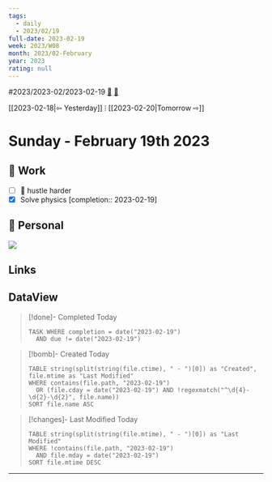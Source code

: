 ```yaml
---
tags:
  - daily
  - 2023/02/19
full-date: 2023-02-19
week: 2023/W08
month: 2023/02-February
year: 2023
rating: null
---
```


#2023/2023-02/2023-02-19 [🍋](file:///Applications/Setapp/Grapefruit.app/Contents/Macos/Grapefruit) [📆](https://exist.io/mood/timeline/edit/2023-02-19)

[[2023-02-18|⇦ Yesterday]] ⁝ [[2023-02-20|Tomorrow ⇨]]

# Sunday - February 19th 2023

## 🏢 Work
- [ ] 💪 hustle harder
- [x] Solve physics [completion:: 2023-02-19]

## 🏡 Personal

![](networks.dark.svg)

## Links

## DataView

> [!done]- Completed Today
> ```dataview
> TASK WHERE completion = date("2023-02-19")
>   AND due != date("2023-02-19")
> ```

> [!bomb]- Created Today
> ```dataview
> TABLE string(split(string(file.ctime), " - ")[0]) as "Created", file.mtime as "Last Modified"
> WHERE contains(file.path, "2023-02-19")
>   OR (file.cday = date("2023-02-19") AND !regexmatch("^\d{4}-\d{2}-\d{2}", file.name))
> SORT file.name ASC
> ```

> [!changes]- Last Modified Today
> ```dataview
> TABLE string(split(string(file.mtime), " - ")[0]) as "Last Modified"
> WHERE !contains(file.path, "2023-02-19")
>   AND file.mday = date("2023-02-19")
> SORT file.mtime DESC
> ```

---